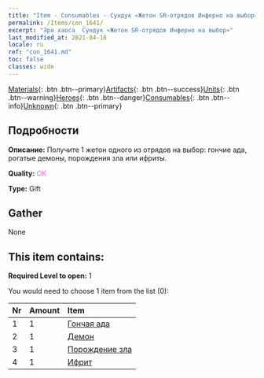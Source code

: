 ```yaml
---
title: "Item - Consumables - Сундук «Жетон SR-отрядов Инферно на выбор»"
permalink: /Items/con_1641/
excerpt: "Эра хаоса  Сундук «Жетон SR-отрядов Инферно на выбор»"
last_modified_at: 2021-04-16
locale: ru
ref: "con_1641.md"
toc: false
classes: wide
---
```

 [Materials](/ru/Items/){: .btn .btn--primary}[Artifacts](/ru/Items/Artifacts/){: .btn .btn--success}[Units](/ru/Items/Units/){: .btn .btn--warning}[Heroes](/ru/Items/Heroes/){: .btn .btn--danger}[Consumables](/ru/Items/Consumables/){: .btn .btn--info}[Unknown](/ru/Items/Unknown/){: .btn .btn--primary}

## Подробности
 **Описание:** Получите 1 жетон одного из отрядов на выбор: гончие ада, рогатые демоны, порождения зла или ифриты.

 **Quality:** <span style="color: #DA70D6">OK</span>

 **Type:** Gift

## Gather

  None

## This item contains:

 **Required Level to open:** 1

 You would need to choose 1 item from the list (0):

  | Nr | Amount |     Item    |
  |:---|:-------|:------------|
  | 1 | 1 | [Гончая ада](/ru/Items/unt_228/) |  | 
  | 2 | 1 | [Демон](/ru/Items/unt_229/) |  | 
  | 3 | 1 | [Порождение зла](/ru/Items/unt_230/) |  | 
  | 4 | 1 | [Ифрит](/ru/Items/unt_231/) |  | 
